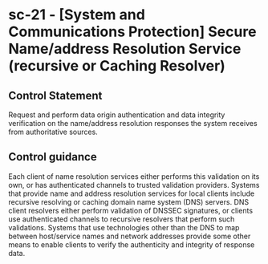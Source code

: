 # sc-21 - \[System and Communications Protection\] Secure Name/address Resolution Service (recursive or Caching Resolver)

## Control Statement

Request and perform data origin authentication and data integrity verification on the name/address resolution responses the system receives from authoritative sources.

## Control guidance

Each client of name resolution services either performs this validation on its own, or has authenticated channels to trusted validation providers. Systems that provide name and address resolution services for local clients include recursive resolving or caching domain name system (DNS) servers. DNS client resolvers either perform validation of DNSSEC signatures, or clients use authenticated channels to recursive resolvers that perform such validations. Systems that use technologies other than the DNS to map between host/service names and network addresses provide some other means to enable clients to verify the authenticity and integrity of response data.
